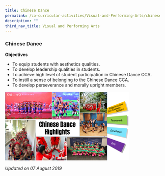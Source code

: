 ```yaml
---
title: Chinese Dance
permalink: /co-curricular-activities/Visual-and-Performing-Arts/chinese-dance
description: ""
third_nav_title: Visual and Performing Arts
---
```

### Chinese Dance

**Objectives**

*   To equip students with aesthetics qualities.
*   To develop leadership qualities in students.
*   To achieve high level of student participation in Chinese Dance CCA.
*   To instill a sense of belonging to the Chinese Dance CCA.
*   To develop perseverance and morally upright members.

<img src="/images/vpa4.png" 
     style="width:80%">
		 
*Updated on 07 August 2019*